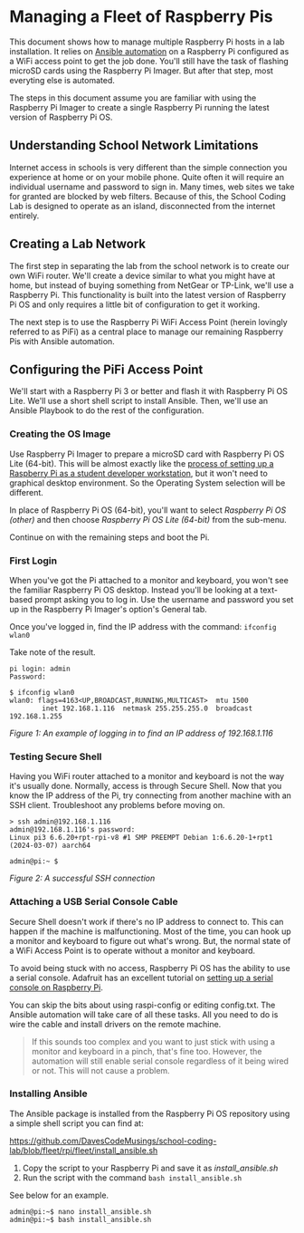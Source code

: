 # Managing a Fleet of Raspberry Pis
This document shows how to manage multiple Raspberry Pi hosts in a lab installation. It relies on [Ansible automation](https://docs.ansible.com/ansible/latest/) on a Raspberry Pi configured as a WiFi access point to get the job done. You'll still have the task of flashing microSD cards using the Raspberry Pi Imager. But after that step, most everyting else is automated.

The steps in this document assume you are familiar with using the Raspberry Pi Imager to create a single Raspberry Pi running the latest version of Raspberry Pi OS.

## Understanding School Network Limitations
Internet access in schools is very different than the simple connection you experience at home or on your mobile phone. Quite often it will require an individual username and password to sign in. Many times, web sites we take for granted are blocked by web filters. Because of this, the School Coding Lab is designed to operate as an island, disconnected from the internet entirely.

## Creating a Lab Network
The first step in separating the lab from the school network is to create our own WiFi router. We'll create a device similar to what you might have at home, but instead of buying something from NetGear or TP-Link, we'll use a Raspberry Pi. This functionality is built into the latest version of Raspberry Pi OS and only requires a little bit of configuration to get it working.

The next step is to use the Raspberry Pi WiFi Access Point (herein lovingly referred to as PiFi) as a central place to manage our remaining Raspberry Pis with Ansible automation.

## Configuring the PiFi Access Point
We'll start with a Raspberry Pi 3 or better and flash it with Raspberry Pi OS Lite. We'll use a short shell script to install Ansible. Then, we'll use an Ansible Playbook to do the rest of the configuration.

### Creating the OS Image
Use Raspberry Pi Imager to prepare a microSD card with Raspberry Pi OS Lite (64-bit). This will be almost exactly like the [process of setting up a Raspberry Pi as a student developer workstation](https://davescodemusings.github.io/school-coding-lab/rpi/fresh_install.html), but it won't need to graphical desktop environment. So the Operating System selection will be different.

In place of Raspberry Pi OS (64-bit), you'll want to select _Raspberry Pi OS (other)_ and then choose _Raspberry Pi OS Lite (64-bit)_ from the sub-menu.

Continue on with the remaining steps and boot the Pi.

### First Login
When you've got the Pi attached to a monitor and keyboard, you won't see the familiar Raspberry Pi OS desktop. Instead you'll be looking at a text-based prompt asking you to log in. Use the username and password you set up in the Raspberry Pi Imager's option's General tab.

Once you've logged in, find the IP address with the command: `ifconfig wlan0`

Take note of the result.

```
pi login: admin
Password:

$ ifconfig wlan0
wlan0: flags=4163<UP,BROADCAST,RUNNING,MULTICAST>  mtu 1500
        inet 192.168.1.116  netmask 255.255.255.0  broadcast 192.168.1.255
```
_Figure 1: An example of logging in to find an IP address of 192.168.1.116_

### Testing Secure Shell
Having you WiFi router attached to a monitor and keyboard is not the way it's usually done. Normally, access is through Secure Shell. Now that you know the IP address of the Pi, try connecting from another machine with an SSH client. Troubleshoot any problems before moving on.

```
> ssh admin@192.168.1.116
admin@192.168.1.116's password:
Linux pi3 6.6.20+rpt-rpi-v8 #1 SMP PREEMPT Debian 1:6.6.20-1+rpt1 (2024-03-07) aarch64

admin@pi:~ $
```
_Figure 2: A successful SSH connection_

### Attaching a USB Serial Console Cable
Secure Shell doesn't work if there's no IP address to connect to. This can happen if the machine is malfunctioning. Most of the time, you can hook up a monitor and keyboard to figure out what's wrong. But, the normal state of a WiFi Access Point is to operate without a monitor and keyboard.

To avoid being stuck with no access, Raspberry Pi OS has the ability to use a serial console. Adafruit has an excellent tutorial on [setting up a serial console on Raspberry Pi](https://learn.adafruit.com/adafruits-raspberry-pi-lesson-5-using-a-console-cable/).

You can skip the bits about using raspi-config or editing config.txt. The Ansible automation will take care of all these tasks. All you need to do is wire the cable and install drivers on the remote machine.

>If this sounds too complex and you want to just stick with using a monitor and keyboard in a pinch, that's fine too. However, the automation will still enable serial console regardless of it being wired or not. This will not cause a problem.

### Installing Ansible
The Ansible package is installed from the Raspberry Pi OS repository using a simple shell script you can find at:

https://github.com/DavesCodeMusings/school-coding-lab/blob/fleet/rpi/fleet/install_ansible.sh

1. Copy the script to your Raspberry Pi and save it as _install_ansible.sh_
2. Run the script with the command `bash install_ansible.sh`

See below for an example. 

```
admin@pi:~$ nano install_ansible.sh
admin@pi:~$ bash install_ansible.sh
```

